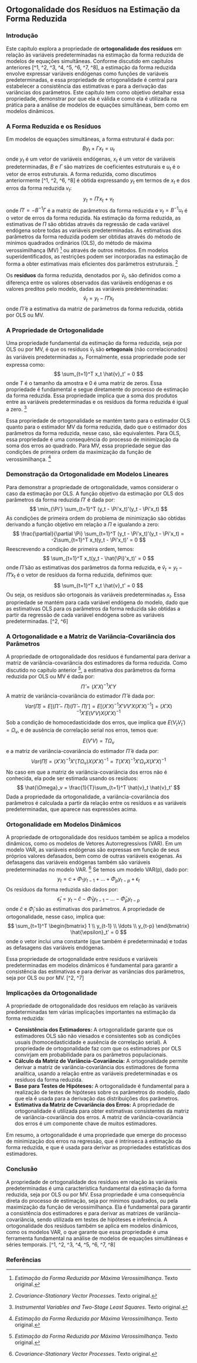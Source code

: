 ## Ortogonalidade dos Resíduos na Estimação da Forma Reduzida

### Introdução

Este capítulo explora a propriedade de **ortogonalidade dos resíduos** em relação às variáveis predeterminadas na estimação da forma reduzida de modelos de equações simultâneas. Conforme discutido em capítulos anteriores [^1, ^2, ^3, ^4, ^5, ^6, ^7, ^8], a estimação da forma reduzida envolve expressar variáveis endógenas como funções de variáveis predeterminadas, e essa propriedade de ortogonalidade é central para estabelecer a consistência das estimativas e para a derivação das variâncias dos parâmetros. Este capítulo tem como objetivo detalhar essa propriedade, demonstrar por que ela é válida e como ela é utilizada na prática para a análise de modelos de equações simultâneas, bem como em modelos dinâmicos.

### A Forma Reduzida e os Resíduos
Em modelos de equações simultâneas, a forma estrutural é dada por:
$$ By_t + \Gamma x_t = u_t $$
onde $y_t$ é um vetor de variáveis endógenas, $x_t$ é um vetor de variáveis predeterminadas, $B$ e $\Gamma$ são matrizes de coeficientes estruturais e $u_t$ é o vetor de erros estruturais. A forma reduzida, como discutimos anteriormente [^1, ^2, ^6, ^8] é obtida expressando $y_t$ em termos de $x_t$ e dos erros da forma reduzida $v_t$:
$$ y_t = \Pi' x_t + v_t $$
onde $\Pi' = -B^{-1}\Gamma$ é a matriz de parâmetros da forma reduzida e $v_t = B^{-1}u_t$ é o vetor de erros da forma reduzida. Na estimação da forma reduzida, as estimativas de $\Pi$ são obtidas através da regressão de cada variável endógena sobre todas as variáveis predeterminadas. As estimativas dos parâmetros da forma reduzida podem ser obtidas através do método de mínimos quadrados ordinários (OLS), do método de máxima verossimilhança (MV) [^7] ou através de outros métodos. Em modelos superidentificados, as restrições podem ser incorporadas na estimação de forma a obter estimativas mais eficientes dos parâmetros estruturais. [^3]

Os **resíduos** da forma reduzida, denotados por $\hat{v}_t$, são definidos como a diferença entre os valores observados das variáveis endógenas e os valores preditos pelo modelo, dadas as variáveis predeterminadas:
$$
\hat{v}_t = y_t - \hat{\Pi}'x_t
$$
onde $\hat{\Pi}$ é a estimativa da matriz de parâmetros da forma reduzida, obtida por OLS ou MV.

### A Propriedade de Ortogonalidade
Uma propriedade fundamental da estimação da forma reduzida, seja por OLS ou por MV, é que os resíduos $\hat{v}_t$ são **ortogonais** (não correlacionados) às variáveis predeterminadas $x_t$. Formalmente, essa propriedade pode ser expressa como:
$$ \sum_{t=1}^T x_t \hat{v}_t' = 0 $$
onde $T$ é o tamanho da amostra e 0 é uma matriz de zeros. Essa propriedade é fundamental e segue diretamente do processo de estimação da forma reduzida. Essa propriedade implica que a soma dos produtos entre as variáveis predeterminadas e os resíduos da forma reduzida é igual a zero. [^2]

Essa propriedade de ortogonalidade se mantém tanto para o estimador OLS quanto para o estimador MV da forma reduzida, dado que o estimador dos parâmetros da forma reduzida, nesse caso, são equivalentes. Para OLS, essa propriedade é uma consequência do processo de minimização da soma dos erros ao quadrado. Para MV, essa propriedade segue das condições de primeira ordem da maximização da função de verossimilhança. [^7]

### Demonstração da Ortogonalidade em Modelos Lineares
Para demonstrar a propriedade de ortogonalidade, vamos considerar o caso da estimação por OLS. A função objetivo da estimação por OLS dos parâmetros da forma reduzida $\Pi'$ é dada por:
$$
\min_{\Pi'} \sum_{t=1}^T (y_t - \Pi'x_t)'(y_t - \Pi'x_t)
$$
As condições de primeira ordem do problema de minimização são obtidas derivando a função objetivo em relação a $\Pi$ e igualando a zero:
$$
\frac{\partial}{\partial \Pi} \sum_{t=1}^T (y_t - \Pi'x_t)'(y_t - \Pi'x_t) = -2\sum_{t=1}^T x_t(y_t - \Pi'x_t)' = 0
$$
Reescrevendo a condição de primeira ordem, temos:
$$
\sum_{t=1}^T x_t(y_t - \hat{\Pi}'x_t)' = 0
$$
onde $\hat{\Pi}$ são as estimativas dos parâmetros da forma reduzida, e $\hat{v}_t = y_t - \hat{\Pi}'x_t$ é o vetor de resíduos da forma reduzida, definimos que:
$$ \sum_{t=1}^T x_t \hat{v}_t' = 0 $$
Ou seja, os resíduos são ortogonais às variáveis predeterminadas $x_t$. Essa propriedade se mantém para cada variável endógena do modelo, dado que as estimativas OLS para os parâmetros da forma reduzida são obtidas a partir da regressão de cada variável endógena sobre as variáveis predeterminadas. [^2, ^6]

### A Ortogonalidade e a Matriz de Variância-Covariância dos Parâmetros
A propriedade de ortogonalidade dos resíduos é fundamental para derivar a matriz de variância-covariância dos estimadores da forma reduzida. Como discutido no capítulo anterior [^7], a estimativa dos parâmetros da forma reduzida por OLS ou MV é dada por:
$$
\hat{\Pi} = (X'X)^{-1}X'Y
$$
A matriz de variância-covariância do estimador $\hat{\Pi}$ é dada por:
$$
Var(\hat{\Pi}) = E[(\hat{\Pi} - \Pi)(\hat{\Pi} - \Pi)'] = E[(X'X)^{-1}X'V V'X(X'X)^{-1}] = (X'X)^{-1}X' E(V'V) X(X'X)^{-1}
$$
Sob a condição de homocedasticidade dos erros, que implica que $E(V_tV_t') = \Omega_v$, e de ausência de correlação serial nos erros, temos que:
$$
E(V'V) = T \Omega_v
$$
e a matriz de variância-covariância do estimador $\hat{\Pi}$ é dada por:
$$
Var(\hat{\Pi}) = (X'X)^{-1}X' (T\Omega_v) X(X'X)^{-1} = T(X'X)^{-1}X' \Omega_v X (X'X)^{-1}
$$
No caso em que a matriz de variância-covariância dos erros não é conhecida, ela pode ser estimada usando os resíduos:
$$ \hat{\Omega}_v = \frac{1}{T}\sum_{t=1}^T \hat{v}_t \hat{v}_t' $$
Dada a propriedade da ortogonalidade, a variância-covariância dos parâmetros é calculada a partir da relação entre os resíduos e as variáveis predeterminadas, que aparece nas expressões acima.

### Ortogonalidade em Modelos Dinâmicos
A propriedade de ortogonalidade dos resíduos também se aplica a modelos dinâmicos, como os modelos de Vetores Autorregressivos (VAR). Em um modelo VAR, as variáveis endógenas são expressas em função de seus próprios valores defasados, bem como de outras variáveis exógenas. As defasagens das variáveis endógenas também são variáveis predeterminadas no modelo VAR. [^3]
Se temos um modelo VAR(p), dado por:
$$
y_t = c + \Phi_1 y_{t-1} + \ldots + \Phi_p y_{t-p} + \epsilon_t
$$
Os resíduos da forma reduzida são dados por:
$$ \hat{\epsilon}_t = y_t - \hat{c} - \hat{\Phi}_1 y_{t-1} - \ldots - \hat{\Phi}_p y_{t-p} $$
onde  $\hat{c}$ e $\hat{\Phi}_i$ são as estimativas dos parâmetros.
A propriedade de ortogonalidade, nesse caso, implica que:
$$ \sum_{t=1}^T \begin{bmatrix} 1 \\ y_{t-1} \\ \ldots \\ y_{t-p} \end{bmatrix} \hat{\epsilon}_t' = 0 $$
onde o vetor inclui uma constante (que também é predeterminada) e todas as defasagens das variáveis endógenas.

Essa propriedade de ortogonalidade entre resíduos e variáveis predeterminadas em modelos dinâmicos é fundamental para garantir a consistência das estimativas e para derivar as variâncias dos parâmetros, seja por OLS ou por MV. [^2, ^7]

### Implicações da Ortogonalidade
A propriedade de ortogonalidade dos resíduos em relação às variáveis predeterminadas tem várias implicações importantes na estimação da forma reduzida:
*  **Consistência dos Estimadores:** A ortogonalidade garante que os estimadores OLS são não viesados e consistentes sob as condições usuais (homocedasticidade e ausência de correlação serial). A propriedade de ortogonalidade faz com que os estimadores por OLS convirjam em probabilidade para os parâmetros populacionais.
*  **Cálculo da Matriz de Variância-Covariância:** A ortogonalidade permite derivar a matriz de variância-covariância dos estimadores de forma analítica, usando a relação entre as variáveis predeterminadas e os resíduos da forma reduzida.
*  **Base para Testes de Hipóteses:** A ortogonalidade é fundamental para a realização de testes de hipóteses sobre os parâmetros do modelo, dado que ela é usada para a derivação das distribuições dos parâmetros.
*   **Estimativa da Matriz de Covariância dos Erros:** A propriedade de ortogonalidade é utilizada para obter estimativas consistentes da matriz de variância-covariância dos erros. A matriz de variância-covariância dos erros é um componente chave de muitos estimadores.

Em resumo, a ortogonalidade é uma propriedade que emerge do processo de minimização dos erros na regressão, que é intrínseca à estimação da forma reduzida, e que é usada para derivar as propriedades estatísticas dos estimadores.

### Conclusão
A propriedade de ortogonalidade dos resíduos em relação às variáveis predeterminadas é uma característica fundamental da estimação da forma reduzida, seja por OLS ou por MV. Essa propriedade é uma consequência direta do processo de estimação, seja por mínimos quadrados, ou pela maximização da função de verossimilhança. Ela é fundamental para garantir a consistência dos estimadores e para derivar as matrizes de variância-covariância, sendo utilizada em testes de hipóteses e inferência. A ortogonalidade dos resíduos também se aplica em modelos dinâmicos, como os modelos VAR, o que garante que essa propriedade é uma ferramenta fundamental na análise de modelos de equações simultâneas e séries temporais.  [^1, ^2, ^3, ^4, ^5, ^6, ^7, ^8]

### Referências
[^1]: *Linear Systems of Simultaneous Equations*. Texto original.
[^2]: *Instrumental Variables and Two-Stage Least Squares*. Texto original.
[^3]: *Covariance-Stationary Vector Processes*. Texto original.
[^4]: *The Multivariate Spectrum*. Texto original.
[^5]: *A Importância da Identificação para a Consistência da Estimação da Forma Reduzida*. Texto original.
[^6]: *A Implementação Computacional da Estimação Baseada na Forma Reduzida*. Texto original.
[^7]: *Estimação da Forma Reduzida por Máxima Verossimilhança*. Texto original.
[^8]: *A Relação entre Formas Estrutural e Reduzida: O Problema da Identificação*. Texto original.
<!-- END -->

